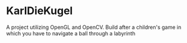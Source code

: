 # KarlDieKugel
 A project utilizing OpenGL and OpenCV. Build after a children's game in which you have to navigate a ball through a labyrinth
